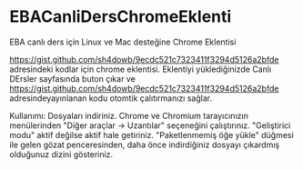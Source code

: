 # EBACanliDersChromeEklenti
EBA canlı ders için Linux ve Mac desteğine Chrome Eklentisi

https://gist.github.com/sh4dowb/9ecdc521c7323411f3294d5126a2bfde adresindeki kodlar için chrome eklentisi.
Eklentiyi yüklediğinizde Canlı DErsler sayfasında buton çıkar ve https://gist.github.com/sh4dowb/9ecdc521c7323411f3294d5126a2bfde adresindeyayınlanan kodu otomtik çalıtırmanızı sağlar.

Kullanımı:
Dosyaları indiriniz.
Chrome ve Chromium tarayıcınızın menülerinden "Diğer araçlar -> Uzantılar" seçeneğini çalıştırınız. "Geliştirici modu" aktif değilse aktif hale getiriniz. "Paketlenmemiş öğe yükle" düğmesi ile gelen gözat penceresinden, daha önce indirdiğiniz dosyayı çıkardmış olduğunuz dizini gösteriniz. 
